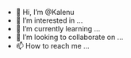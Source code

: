- 👋 Hi, I’m @Kalenu
- 👀 I’m interested in ...
- 🌱 I’m currently learning ...
- 💞️ I’m looking to collaborate on ...
- 📫 How to reach me ...

<!---
Kalenu/Kalenu is a ✨ special ✨ repository because its `README.md` (this file) appears on your GitHub profile.
You can click the Preview link to take a look at your changes.
--->
